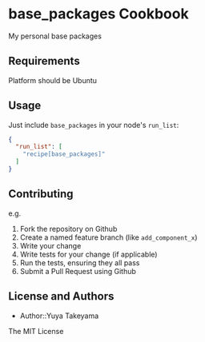 base_packages Cookbook
======================

My personal base packages

Requirements
------------

Platform should be Ubuntu

Usage
-----

Just include `base_packages` in your node's `run_list`:

```json
{
  "run_list": [
    "recipe[base_packages]"
  ]
}
```

Contributing
------------

e.g.
1. Fork the repository on Github
2. Create a named feature branch (like `add_component_x`)
3. Write your change
4. Write tests for your change (if applicable)
5. Run the tests, ensuring they all pass
6. Submit a Pull Request using Github

License and Authors
-------------------

* Author::Yuya Takeyama

The MIT License
